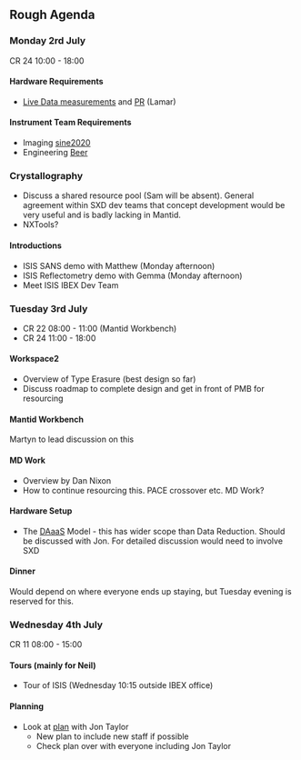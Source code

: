 ## Rough Agenda

### Monday 2rd July
CR 24 10:00 - 18:00

#### Hardware Requirements 
* [Live Data measurements](https://github.com/DMSC-Instrument-Data/documents/blob/34b89eef0a9d064c6f0bb4746365ba3ed104d7ca/investigations/Live%20Reduction/LiveReductionInvestigation.md) and [PR](https://github.com/mantidproject/mantid/pull/22691) (Lamar)

#### Instrument Team Requirements
  * Imaging [sine2020](https://github.com/DMSC-Instrument-Data/documents/blob/8f3abf8cbc951a23e1d3eeeec0285c039cded9ed/meeting_notes/June_2018_Italy/imaging_questions.md)
  * Engineering [Beer](https://indico.esss.lu.se/event/1023/)

### Crystallography
* Discuss a shared resource pool (Sam will be absent). General agreement within SXD dev teams that concept development would be very useful and is badly lacking in Mantid.
* NXTools?

#### Introductions 

* ISIS SANS demo with Matthew (Monday afternoon)
* ISIS Reflectometry demo with Gemma (Monday afternoon)
* Meet ISIS IBEX Dev Team

### Tuesday 3rd July

* CR 22 08:00 - 11:00 (Mantid Workbench)
* CR 24 11:00 - 18:00

#### Workspace2
* Overview of Type Erasure (best design so far)
* Discuss roadmap to complete design and get in front of PMB for resourcing

#### Mantid Workbench
Martyn to lead discussion on this

#### MD Work
* Overview by Dan Nixon 
* How to continue resourcing this. PACE crossover etc. MD Work? 

#### Hardware Setup
* The [DAaaS](https://github.com/DMSC-Instrument-Data/documents/blob/master/meeting_notes/May_2018/DAaaS.md) Model - this has wider scope than Data Reduction. Should be discussed with Jon. For detailed discussion would need to involve SXD 

#### Dinner
Would depend on where everyone ends up staying, but Tuesday evening is reserved for this.

### Wednesday 4th July
CR 11 08:00 - 15:00

#### Tours (mainly for Neil)
* Tour of ISIS (Wednesday 10:15 outside IBEX office)

#### Planning
* Look at [plan](https://docs.google.com/spreadsheets/d/16z5WiGysXqssw5GFhP05LpfEnmoU-sBeT-HiZSGOzAA/edit#gid=669025093) with Jon Taylor
  * New plan to include new staff if possible
  * Check plan over with everyone including Jon Taylor






